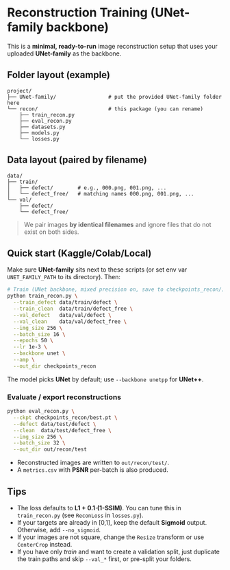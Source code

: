 
# Reconstruction Training (UNet-family backbone)

This is a **minimal, ready-to-run** image reconstruction setup that uses your uploaded **UNet-family** as the backbone.

## Folder layout (example)
```
project/
├── UNet-family/                 # put the provided UNet-family folder here
└── recon/                       # this package (you can rename)
    ├── train_recon.py
    ├── eval_recon.py
    ├── datasets.py
    ├── models.py
    └── losses.py
```

## Data layout (paired by filename)
```
data/
├── train/
│   ├── defect/        # e.g., 000.png, 001.png, ...
│   └── defect_free/   # matching names 000.png, 001.png, ...
└── val/
    ├── defect/
    └── defect_free/
```

> We pair images **by identical filenames** and ignore files that do not exist on both sides.

## Quick start (Kaggle/Colab/Local)
Make sure **UNet-family** sits next to these scripts (or set env var `UNET_FAMILY_PATH` to its directory). Then:

```bash
# Train (UNet backbone, mixed precision on, save to checkpoints_recon/)
python train_recon.py \
  --train_defect data/train/defect \
  --train_clean  data/train/defect_free \
  --val_defect   data/val/defect \
  --val_clean    data/val/defect_free \
  --img_size 256 \
  --batch_size 16 \
  --epochs 50 \
  --lr 1e-3 \
  --backbone unet \
  --amp \
  --out_dir checkpoints_recon
```

The model picks **UNet** by default; use `--backbone unetpp` for **UNet++**.

### Evaluate / export reconstructions
```bash
python eval_recon.py \
  --ckpt checkpoints_recon/best.pt \
  --defect data/test/defect \
  --clean  data/test/defect_free \
  --img_size 256 \
  --batch_size 32 \
  --out_dir out/recon/test
```

- Reconstructed images are written to `out/recon/test/`.
- A `metrics.csv` with **PSNR** per-batch is also produced.

## Tips
- The loss defaults to **L1 + 0.1·(1-SSIM)**. You can tune this in `train_recon.py` (see `ReconLoss` in `losses.py`).
- If your targets are already in [0,1], keep the default **Sigmoid** output. Otherwise, add `--no_sigmoid`.
- If your images are not square, change the `Resize` transform or use `CenterCrop` instead.
- If you have only *train* and want to create a validation split, just duplicate the train paths and skip `--val_*` first, or pre-split your folders.
```

